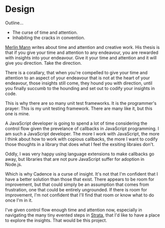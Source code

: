 # Design

Outline...

 * The curse of time and attention.
 * Inhabiting the cracks in convention.

[Merlin Mann](http://youlooknicetoday.com/)  writes about time and attention and
creative work. His thesis is that if you give your time and attention to any
endeavour, you are rewarded with insights into your endeavour. Give it your time
and attention and it will give you direction. Take the direction.

There is a corallary, that when you're compelled to give your time and attention
to an aspect of your endeavour that is not at the heart of your endeavour, those
insights still come, they hound you with direction, until you finally succumb to
the hounding and set out to codify your insights in code.

This is why there are so many unit test frameworks. It is the programmer's
prayer: This is my unit testing framework. There are many like it, but this one
is mine.

A JavaScript developer is going to spend a lot of time considering the control
flow given the prevelance of callbacks in JavaScript programming. I am such a
JavaScript developer. The more I work with JavaScript, the more I think about
how to work with copious callbacks, the more I want to codify those thoughts in
a library that does what I feel the exsiting libraies don't.

Oddly, I was very happy using language extensions to make callbacks go away, but
libraries that are not pure JavaScript suffer for adoption in Node.js.

Which is why Cadence is a curse of insight. It's not that I'm confident that I
have a better solution than those that exist. There appears to be room for
improvement, but that could simply be an assumption that comes from frustration,
one that could be entirely ungrounded. If there is room for improvement, I'm not
confident that I'll find that room or know what to do once I'm in it.

I've given control flow enough time and attention now, especially in navigating
the many tiny evented steps in [Strata](https://github.com/bigeasy/strata), that
I'd like to have a place to explore the insights. That would be this project.


